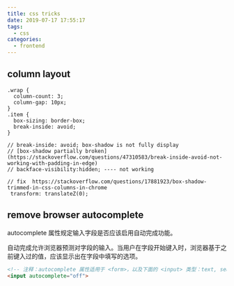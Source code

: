 ```yaml
---
title: css tricks
date: 2019-07-17 17:55:17
tags:
  - css
categories:
  - frontend
---
```


## column layout

```less
.wrap {
  column-count: 3;
  column-gap: 10px;
}
.item {
  box-sizing: border-box;
  break-inside: avoid;
}

// break-inside: avoid; box-shadow is not fully display
// [box-shadow partially broken](https://stackoverflow.com/questions/47310583/break-inside-avoid-not-working-with-padding-in-edge)
// backface-visibility:hidden; ---- not working

// fix  https://stackoverflow.com/questions/17881923/box-shadow-trimmed-in-css-columns-in-chrome
 transform: translateZ(0);

```
## remove browser autocomplete

autocomplete 属性规定输入字段是否应该启用自动完成功能。

自动完成允许浏览器预测对字段的输入。当用户在字段开始键入时，浏览器基于之前键入过的值，应该显示出在字段中填写的选项。



```html
<!-- 注释：autocomplete 属性适用于 <form>，以及下面的 <input> 类型：text, search, url, telephone, email, password, datepickers, range 以及 color。 -->
<input autocomplete="off">
```